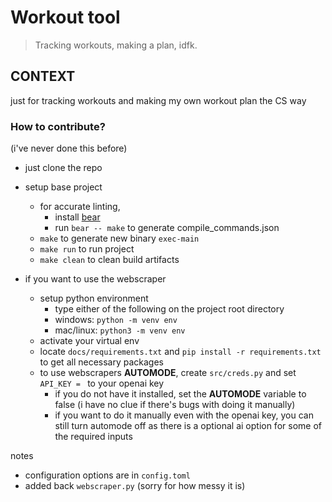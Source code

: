 # Workout tool

> Tracking workouts, making a plan, idfk.

## CONTEXT

just for tracking workouts and making my own workout plan the CS way

### How to contribute?

(i've never done this before)

- just clone the repo
- setup base project

  - for accurate linting,
    - install [bear](https://github.com/rizsotto/Bear)
    - run `bear -- make` to generate compile_commands.json
  - `make` to generate new binary `exec-main`
  - `make run` to run project
  - `make clean` to clean build artifacts

- if you want to use the webscraper
  - setup python environment
    - type either of the following on the project root directory
    - windows: `python -m venv env`
    - mac/linux: `python3 -m venv env`
  - activate your virtual env
  - locate `docs/requirements.txt` and `pip install -r requirements.txt` to get all necessary packages
  - to use webscrapers **AUTOMODE**, create `src/creds.py` and set `API_KEY = ` to your openai key
    - if you do not have it installed, set the **AUTOMODE** variable to false (i have no clue if there's bugs with doing it manually)
    - if you want to do it manually even with the openai key, you can still turn automode off as there is a optional ai option for some of the required inputs

notes

- configuration options are in `config.toml`
- added back `webscraper.py` (sorry for how messy it is)
